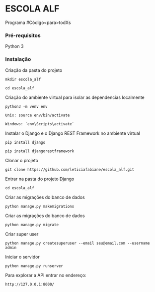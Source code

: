 # ESCOLA ALF
Programa #Código&lt;para>todXs

### Pré-requisitos
Python 3

### Instalação
Criação da pasta do projeto
```
mkdir escola_alf
```
```
cd escola_alf
```

Criação do ambiente virtual para isolar as dependencias localmente
```
python3 -m venv env
```
```
Unix: source env/bin/activate
```
```
Windows: `env\Scripts\activate`
```

Instalar o Django e o Django REST Framework no ambiente virtual
```
pip install django
```
```
pip install djangorestframework
```

Clonar o projeto
```
git clone https://github.com/leticiafabiane/escola_alf.git
```

Entrar na pasta do projeto Django
```
cd escola_alf
```

Criar as migrações do banco de dados
```
python manage.py makemigrations
```

Criar as migrações do banco de dados
```
python manage.py migrate
```

Criar super user
```
python manage.py createsuperuser --email seu@email.com --username admin
```

Iniciar o servidor
```
python manage.py runserver
```

Para explorar a API entrar no endereço:
```
http://127.0.0.1:8000/
```
